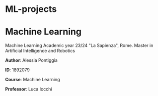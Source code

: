 # ML-projects

# Machine Learning

Machine Learning Academic year 23/24 "La Sapienza", Rome. 
Master in Artificial Intelligence and Robotics

**Author**: Alessia Pontiggia

**ID**: 1892079

**Course**: Machine Learning

**Professor**: Luca Iocchi
